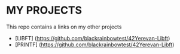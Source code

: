 # MY PROJECTS

This repo contains a links on my other projects

- [LIBFT] (https://github.com/blackrainbowtest/42Yerevan-Libft)
- [PRINTF] (https://github.com/blackrainbowtest/42Yerevan-Libft)
